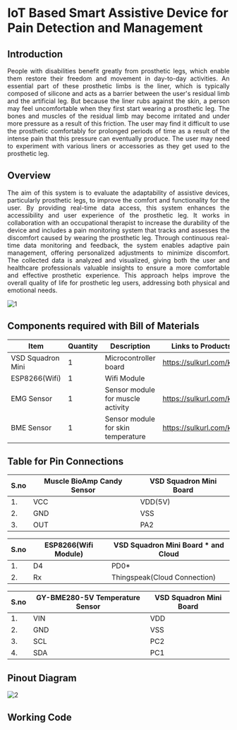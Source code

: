 #  IoT Based Smart Assistive Device for Pain Detection and Management

##  Introduction
<p align="justify">
People with disabilities benefit greatly from prosthetic legs, which enable them restore their freedom and movement in day-to-day activities. An essential part of these prosthetic limbs is the liner, which is typically composed of silicone and acts as a barrier between the user's residual limb and the artificial leg. But because the liner rubs against the skin, a person may feel uncomfortable when they first start wearing a prosthetic leg. The bones and muscles of the residual limb may become irritated and under more pressure as a result of this friction. The user may find it difficult to use the prosthetic comfortably for prolonged periods of time as a result of the intense pain that this pressure can eventually produce. The user may need to experiment with various liners or accessories as they get used to the prosthetic leg.


##  Overview
<p align="justify">
The aim of this system is to evaluate the adaptability of assistive devices, particularly prosthetic legs, to improve the comfort and functionality for the user. By providing real-time data access, this system enhances the accessibility and user experience of the prosthetic leg. It works in collaboration with an occupational therapist to increase the durability of the device and includes a pain monitoring system that tracks and assesses the discomfort caused by wearing the prosthetic leg. Through continuous real-time data monitoring and feedback, the system enables adaptive pain management, offering personalized adjustments to minimize discomfort. The collected data is analyzed and visualized, giving both the user and healthcare professionals valuable insights to ensure a more comfortable and effective prosthetic experience. This approach helps improve the overall quality of life for prosthetic leg users, addressing both physical and emotional needs.



![1](https://github.com/user-attachments/assets/6a6c2179-4bc3-4dc3-9470-8903c866e163)

## Components required with Bill of Materials
| Item                   | Quantity | Description                                                   | Links to Products                                      |
|------------------------|----------|---------------------------------------------------------------|---------------------------------------------------|
| VSD Squadron Mini      | 1        | Microcontroller board                                         | https://sulkurl.com/kR9                           |
| ESP8266(Wifi)          | 1        | Wifi Module                                                   |                                                   |
| EMG Sensor             | 1        | Sensor module for muscle activity                             | https://sulkurl.com/kRZ                           |
| BME Sensor             | 1        | Sensor module for skin temperature                            | https://sulkurl.com/kR1                           |

## Table for Pin Connections

|  S.no         | Muscle BioAmp Candy Sensor | VSD Squadron Mini Board   |                                             
|---------------|----------|---------------------------------------------------------------|
| 1.            |  VCC     |   VDD(5V) |
| 2.            |  GND     |   VSS     |
| 3.            |  OUT     |   PA2     |

|  S.no         | ESP8266(Wifi Module) | VSD Squadron Mini Board * and Cloud   |                                             
|---------------|----------|---------------------------------------------------------------|
| 1.            | D4       |  PD0*  |
| 2.            | Rx       | Thingspeak(Cloud Connection) | 

|  S.no         |GY-BME280-5V Temperature Sensor  | VSD Squadron Mini Board   |                                             
|---------------|----------|---------------------------------------------------------------|
| 1.            | VIN      | VDD |
| 2.            | GND      | VSS |
| 3.            | SCL      | PC2 |
| 4.            | SDA      | PC1 |

##  Pinout Diagram


![2](https://github.com/user-attachments/assets/f26f1e46-5980-4a49-a953-8b9eaa4dc1f0)

## Working Code
